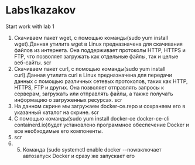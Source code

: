 # Labs1kazakov

Start work with lab 1
1. Скачиваем пакет wget, с помощью команды(sudo yum install wget).Данная утилита wget в Linux предназначена для скачивания файлов из интернета. Она поддерживает протоколы HTTP, HTTPS и FTP, что позволяет загружать как отдельные файлы, так и целые веб-сайты.
scr
2. Скачиваем пакет curl, с помощью команды(sudo yum install curl).Данная утилита curl в Linux предназначена для передачи данных с помощью различных сетевых протоколов, таких как HTTP, HTTPS, FTP и других. Она позволяет отправлять запросы к серверам, загружать или отправлять файлы, а также получать информацию о загруженных ресурсах.
scr
3. На данном скрине мы загружаем docker-ce.repo и сохраняем его в указанный каталог на скрине.
scr
4. С помощью команды(sudo yum install docker-ce docker-ce-cli containerd.io)будет установлено программное обеспечение Docker и все необходимые его компоненты.
5. scr
6. 5. Команда (sudo systemctl enable docker --nowвключает автозапуск Docker и сразу же запускает его
